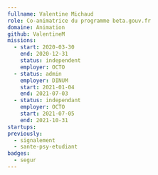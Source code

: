 ```yaml
---
fullname: Valentine Michaud
role: Co-animatrice du programme beta.gouv.fr
domaine: Animation
github: ValentineM
missions:
  - start: 2020-03-30
    end: 2020-12-31
    status: independent
    employer: OCTO
  - status: admin
    employer: DINUM
    start: 2021-01-04
    end: 2021-07-03
  - status: independant
    employer: OCTO
    start: 2021-07-05
    end: 2021-10-31
startups:
previously:
  - signalement
  - sante-psy-etudiant
badges:
  - segur
---
```

